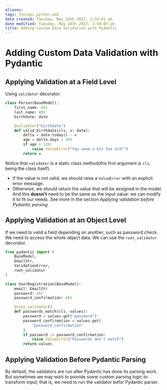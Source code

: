 ```yaml
---
aliases: 
tags: fastapi python web 
date created: Tuesday, May 24th 2022, 1:24:01 pm
date modified: Tuesday, May 24th 2022, 1:50:03 pm
title: Adding Custom Data Validation with Pydantic
---
```


# Adding Custom Data Validation with Pydantic

## Applying Validation at a Field Level

Using `validator` decorator.

```python
class Person(BaseModel):
    first_name: str
    last_name: str
    birthdate: date

    @validator("birthdate")
    def valid_birthdate(cls, v: date):
        delta = date.today() - v
        age = delta.days / 365
        if age > 120:
            raise ValueError("You seem a bit too old!")
        return v
```

Notice that `validator` is a static class method(the first argument is `cls`, being the class itself).

- If the value is not valid, we should raise a `ValueError` with an explicit error message.
- Otherwise, we should return the value that will be assigned in the model. And this **doesn't** need to be the same as the input value: we can modify it to fit our needs. See more in the section _Applying validation before Pydantic parsing_

## Applying Validation at an Object Level

If we need to valid a field depending on another, such as password check. We need to access the whole object data. We can use the `root_validator` decorator.

```python
from pydantic import (
    BaseModel, 
    EmailStr, 
    ValidationError,
    root_validator
)

class UserRegistration(BaseModel):
    email: EmailStr
    password: str
    password_confirmation: str

    @root_validator()
    def passwords_match(cls, values):
        password = values.get("password")
        password_confirmation = values.get(
	        "password_confirmation"
        )
        if password != password_confirmation:
            raise ValueError("Passwords don't match")
        return values
```

## Applying Validation Before Pydantic Parsing

By default, the validators are run after Pydantic has done its parsing work. But sometimes we may wish to provide some custom parsing logic to transform input, that is, we need to run the validator befor Pydantic parser.